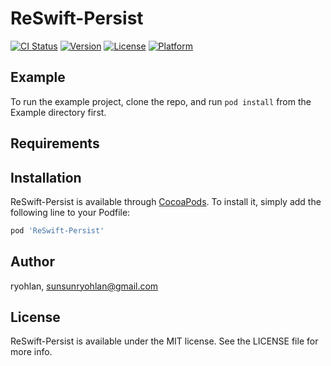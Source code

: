 # ReSwift-Persist

[![CI Status](https://img.shields.io/travis/ryohlan/ReSwift-Persist.svg?style=flat)](https://travis-ci.org/ryohlan/ReSwift-Persist)
[![Version](https://img.shields.io/cocoapods/v/ReSwift-Persist.svg?style=flat)](https://cocoapods.org/pods/ReSwift-Persist)
[![License](https://img.shields.io/cocoapods/l/ReSwift-Persist.svg?style=flat)](https://cocoapods.org/pods/ReSwift-Persist)
[![Platform](https://img.shields.io/cocoapods/p/ReSwift-Persist.svg?style=flat)](https://cocoapods.org/pods/ReSwift-Persist)

## Example

To run the example project, clone the repo, and run `pod install` from the Example directory first.

## Requirements

## Installation

ReSwift-Persist is available through [CocoaPods](https://cocoapods.org). To install
it, simply add the following line to your Podfile:

```ruby
pod 'ReSwift-Persist'
```

## Author

ryohlan, sunsunryohlan@gmail.com

## License

ReSwift-Persist is available under the MIT license. See the LICENSE file for more info.
